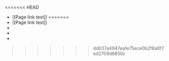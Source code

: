 <<<<<<< HEAD
- [[Page link test]]
=======
- [[Page link test]]
-
-
-
>>>>>>> dd037a4947ea1e75ece0b2f8a8f7ed2709d6850c
